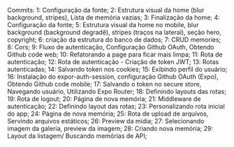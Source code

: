 Commits:
1: Configuração da fonte;
2: Estrutura visual da home (blur background, stripes), Lista de memória vazias;
3: Finalização da home;
4: Configuração da fonte;
5: Estrutura visual da home no mobile, blur background (background degradê), stripes (traços na lateral), seção hero, copyright;
6: criação da estrutura do banco de dados;
7: CRUD memories;
8: Cors;
9: Fluxo de autenticação, Configuração Github OAuth, Obtendo Github code web;
10: Refatorando a page para ficar mais limpa;
11: Rota de autenticação;
12: Rota de autenticação - Criação de token JWT;
13: Rotas autenticadas; 
14: Salvando token nos cookies;
15: Exibindo perfil do usuário;
16: Instalação do expor-auth-session, configuração Github OAuth (Expo), Obtendo Github code mobile;
17: Salvando o token no secure store, Navegando usuário, Utilizando Expo Router;
18: Definindo layouts das rotas;
19: Rota de logout;
20: Página de nova memória;
21: Middleware de autenticação;
22: Definindo layout das rotas;
23: Personalizando rota inicial do app;
24: Página de nova memória;
25: Rota de upload de arquivos, Servindo arquivos estáticos;
26: Preview da mídia;
27: Selecionando imagem da galeria, preview da imagem;
28: Criando nova memória;
29: Layout da listagem/ Buscando memórias de API;
